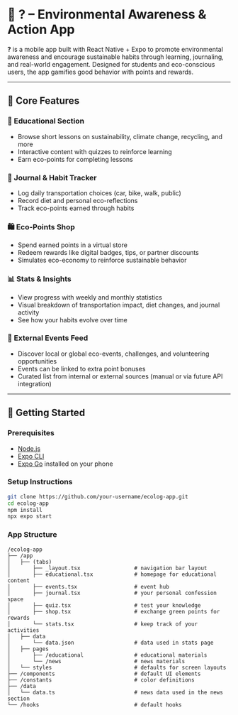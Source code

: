 # 🌿 ? – Environmental Awareness & Action App

**?** is a mobile app built with React Native + Expo to promote environmental awareness and encourage sustainable habits through learning, journaling, and real-world engagement. Designed for students and eco-conscious users, the app gamifies good behavior with points and rewards.

---

## 🌱 Core Features

### 📖 Educational Section
- Browse short lessons on sustainability, climate change, recycling, and more
- Interactive content with quizzes to reinforce learning
- Earn eco-points for completing lessons

### 📝 Journal & Habit Tracker
- Log daily transportation choices (car, bike, walk, public)
- Record diet and personal eco-reflections
- Track eco-points earned through habits

### 🛍️ Eco-Points Shop
- Spend earned points in a virtual store
- Redeem rewards like digital badges, tips, or partner discounts
- Simulates eco-economy to reinforce sustainable behavior

### 📊 Stats & Insights
- View progress with weekly and monthly statistics
- Visual breakdown of transportation impact, diet changes, and journal activity
- See how your habits evolve over time

### 📆 External Events Feed
- Discover local or global eco-events, challenges, and volunteering opportunities
- Events can be linked to extra point bonuses
- Curated list from internal or external sources (manual or via future API integration)

---

## 📲 Getting Started

### Prerequisites
- [Node.js](https://nodejs.org/)
- [Expo CLI](https://docs.expo.dev/get-started/installation/)
- [Expo Go](https://expo.dev/client) installed on your phone

### Setup Instructions

```bash
git clone https://github.com/your-username/ecolog-app.git
cd ecolog-app
npm install
npx expo start
```

### App Structure

```
/ecolog-app
├── /app
│   ├── (tabs)
│       ├── _layout.tsx                 # navigation bar layout
│       ├── educational.tsx             # homepage for educational content
│       ├── events.tsx                  # event hub
│       ├── journal.tsx                 # your personal confession space
│       ├── quiz.tsx                    # test your knowledge
│       ├── shop.tsx                    # exchange green points for rewards
│       └── stats.tsx                   # keep track of your activities
│   ├── data
│       └── data.json                   # data used in stats page
│   ├── pages
│       ├── /educational                # educational materials
│       └── /news                       # news materials
│   └── styles                          # defaults for screen layouts
├── /components                         # default UI elements
├── /constants                          # color definitions
├── /data
│   └── data.ts                         # news data used in the news section
└── /hooks                              # default hooks

```

